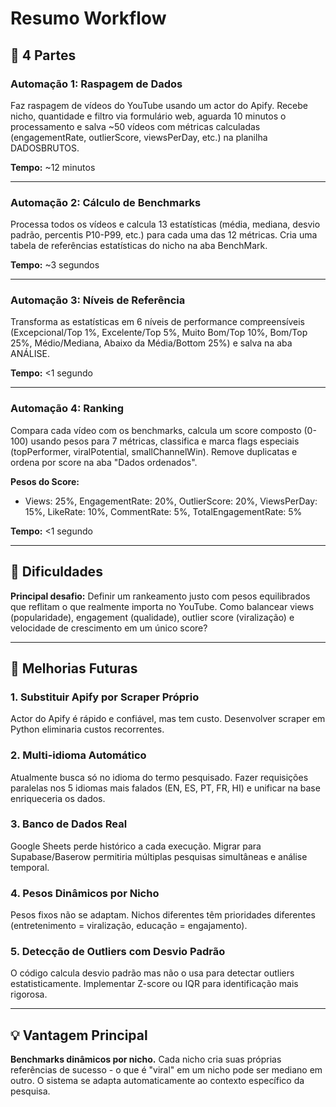 # Resumo Workflow 

## 🔄 4 Partes

### **Automação 1: Raspagem de Dados**
Faz raspagem de vídeos do YouTube usando um actor do Apify. Recebe nicho, quantidade e filtro via formulário web, aguarda 10 minutos o processamento e salva ~50 vídeos com métricas calculadas (engagementRate, outlierScore, viewsPerDay, etc.) na planilha DADOSBRUTOS.

**Tempo:** ~12 minutos

---

### **Automação 2: Cálculo de Benchmarks**
Processa todos os vídeos e calcula 13 estatísticas (média, mediana, desvio padrão, percentis P10-P99, etc.) para cada uma das 12 métricas. Cria uma tabela de referências estatísticas do nicho na aba BenchMark.

**Tempo:** ~3 segundos

---

### **Automação 3: Níveis de Referência**
Transforma as estatísticas em 6 níveis de performance compreensíveis (Excepcional/Top 1%, Excelente/Top 5%, Muito Bom/Top 10%, Bom/Top 25%, Médio/Mediana, Abaixo da Média/Bottom 25%) e salva na aba ANÁLISE.

**Tempo:** <1 segundo

---

### **Automação 4: Ranking**
Compara cada vídeo com os benchmarks, calcula um score composto (0-100) usando pesos para 7 métricas, classifica e marca flags especiais (topPerformer, viralPotential, smallChannelWin). Remove duplicatas e ordena por score na aba "Dados ordenados".

**Pesos do Score:**
- Views: 25%, EngagementRate: 20%, OutlierScore: 20%, ViewsPerDay: 15%, LikeRate: 10%, CommentRate: 5%, TotalEngagementRate: 5%

**Tempo:** <1 segundo

---

## 🚧 Dificuldades

**Principal desafio:** Definir um rankeamento justo com pesos equilibrados que reflitam o que realmente importa no YouTube. Como balancear views (popularidade), engagement (qualidade), outlier score (viralização) e velocidade de crescimento em um único score?

---

## 🔧 Melhorias Futuras

### 1. **Substituir Apify por Scraper Próprio**
Actor do Apify é rápido e confiável, mas tem custo. Desenvolver scraper em Python eliminaria custos recorrentes.

### 2. **Multi-idioma Automático**
Atualmente busca só no idioma do termo pesquisado. Fazer requisições paralelas nos 5 idiomas mais falados (EN, ES, PT, FR, HI) e unificar na base enriqueceria os dados.

### 3. **Banco de Dados Real**
Google Sheets perde histórico a cada execução. Migrar para Supabase/Baserow permitiria múltiplas pesquisas simultâneas e análise temporal.

### 4. **Pesos Dinâmicos por Nicho**
Pesos fixos não se adaptam. Nichos diferentes têm prioridades diferentes (entretenimento = viralização, educação = engajamento).

### 5. **Detecção de Outliers com Desvio Padrão**
O código calcula desvio padrão mas não o usa para detectar outliers estatisticamente. Implementar Z-score ou IQR para identificação mais rigorosa.

---

## 💡 Vantagem Principal

**Benchmarks dinâmicos por nicho.** Cada nicho cria suas próprias referências de sucesso - o que é "viral" em um nicho pode ser mediano em outro. O sistema se adapta automaticamente ao contexto específico da pesquisa.
